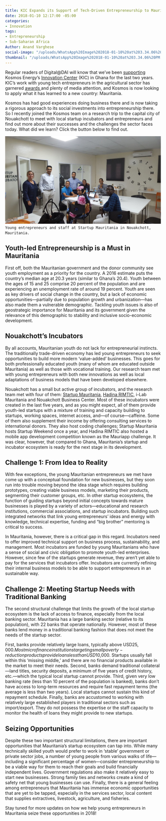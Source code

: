 ```yaml
---
title: KIC Expands its Support of Tech-Driven Entrepreneurship to Mauritania
date: 2018-01-10 12:17:00 -05:00
categories:
- Innovation
tags:
- Entrepreneurship
- Sub-Saharan Africa
Author: Anand Varghese
social-image: "/uploads/WhatsApp%20Image%202018-01-10%20at%203.34.06%20PM.jpeg"
thumbnail: "/uploads/WhatsApp%20Image%202018-01-10%20at%203.34.06%20PM.jpeg"
---
```


Regular readers of Digital@DAI will know that we’ve been [supporting](https://dai-global-digital.com/catalyzing-ghanas-growing-agritech-ecosystem.html) Kosmos Energy’s [Innovation Center](http://www.kosmosinnovationcenter.com/) (KIC) in Ghana for the last two years. KIC’s work with young tech entrepreneurs in the agricultural sector has garnered [awards ](http://www.kosmosinnovationcenter.com/2016-awards/)and plenty of media attention, and Kosmos is now looking to apply what it has learned to a new country: Mauritania.

<!--more-->

Kosmos has had good experiences doing business there and is now taking a rigorous approach to its social investments into entrepreneurship there. So I recently joined the Kosmos team on a research trip to the capital city of Nouakchott to meet with local startup incubators and entrepreneurs and find out more about their successes and the challenges the sector faces today. What did we learn? Click the button below to find out.

![WhatsApp Image 2018-01-10 at 3.34.06 PM.jpeg](/uploads/WhatsApp%20Image%202018-01-10%20at%203.34.06%20PM.jpeg)
`Young entrepreneurs and staff at Startup Mauritania in Nouakchott, Mauritania.`

## Youth-led Entrepreneurship is a Must in Mauritania

First off, both the Mauritanian government and the donor community see youth employment as a priority for the country. A 2016 estimate puts the country’s median age at 20.3 years (similar to Ghana’s 20.4). Youth between the ages of 15 and 25 comprise 20 percent of the population and are experiencing an unemployment rate of around 19 percent. Youth are seen as key drivers of social change in the country, but a lack of economic opportunities—partially due to population growth and urbanization—has also made them a vulnerable demographic. Tackling youth issues is also of geostrategic importance for Mauritania and its government given the relevance of this demographic to stability and inclusive socio-economic development.

## Nouakchott’s Incubators

By all accounts, Mauritanian youth do not lack for entrepreneurial instincts. The traditionally trade-driven economy has led young entrepreneurs to seek opportunities to build more modern ‘value-added’ businesses. This goes for both professionally educated youth (many of whom are educated outside Mauritania) as well as those with vocational training. Our research team met with young entrepreneurs with both new innovations as well as local adaptations of business models that have been developed elsewhere.

Nouakchott has a small but active group of incubators, and the research team met with four of them: [Startup Mauritania](http://www.startupmauritania.com/), [Hadina RIMTIC](http://www.hadinarimtic.org/), i-Lab Mauritania and Nouakchott Business Center. Most of these incubators were created in the last five years, and as you might expect, all of them provide youth-led startups with a mixture of training and capacity building to startups, working spaces, internet access, and—of course—caffeine. Some of them also supplement their income by offering consulting services to international donors. They also host coding challenges; Startup Mauritania hosts Startup Weekend once a year, and Hadina RIMTIC also hosted a mobile app development competition known as the Mauriapp challenge. It was clear, however, that compared to Ghana, Mauritania’s startup and incubator ecosystem is ready for the next stage in its development.

## Challenge 1: From Idea to Reality

With few exceptions, the young Mauritanian entrepreneurs we met have come up with a conceptual foundation for new businesses, but they soon run into trouble moving beyond the idea stage which requires building prototypes, creating viable business models, marketing their products, segmenting their customer groups, etc. In other startup ecosystems, the function of guiding startups beyond initial concepts towards mature businesses is played by a variety of actors—educational and research institutions, commercial associations, and startup incubators. Building such integrated networks that link young entrepreneurs’ ideas and energy with knowledge, technical expertise, funding and “big brother” mentoring is critical to success.

In Mauritania, however, there is a critical gap in this regard. Incubators need to offer improved technical support on business process, sustainability, and management. Most incubators are funded by young Mauritanians who have a sense of social and civic obligation to promote youth-led enterprises. However, since few of the startups generate revenue, they aren’t yet able to pay for the services that incubators offer. Incubators are currently refining their internal business models to be able to support entrepreneurs in an sustainable way.

## Challenge 2: Meeting Startup Needs with  Traditional Banking

The second structural challenge that limits the growth of the local startup ecosystem is the lack of access to finance, especially from the local banking sector. Mauritania has a large banking sector (relative to its population), with 22 banks that operate nationally. However, most of these banks lend money in a traditional banking fashion that does not meet the needs of the startup sector.

First, banks provide relatively large loans, typically above USD$25,000. Most microfinance institutions targeting small poverty-reduction products provide loans less than USD$10,000. Startups usually fall within this ‘missing middle,’ and there are no financial products available in the market to meet their needs. Second, banks demand traditional collateral—land titles, security deposits, a minimum of five years of credit history, etc.—which the typical local startup cannot provide. Third, given very low banking rate (less than 10 percent of the population is banked), banks don’t have access to long-term resources and require fast repayment terms (the average is less than two years). Local startups cannot sustain this kind of repayment schedule. Finally, banks are accustomed to working with relatively large established players in traditional sectors such as import/export. They do not possess the expertise or the staff capacity to monitor the health of loans they might provide to new startups.

## Seizing Opportunities

Despite these two important structural limitations, there are important opportunities that Mauritania’s startup ecosystem can tap into. While many technically skilled youth would prefer to work in ‘stable’ government or private sector jobs, a number of young people from various walks of life—including a significant percentage of women—consider entrepreneurship to be a viable way for them to reach their goals and build financially independent lives. Government regulations also make it relatively easy to start new businesses. Strong family ties and networks create a kind of safety net that young businesses can use. Finally, there is a general feeling among entrepreneurs that Mauritania has immense economic opportunities that are yet to be tapped, especially in the services sector, local content that supplies extractives, livestock, agriculture, and fisheries.   

Stay tuned for more updates on how we help young entrepreneurs in Mauritania seize these opportunities in 2018!